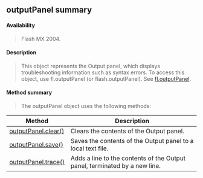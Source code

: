 ## outputPanel summary

#### Availability

> Flash MX 2004.

#### Description

> This object represents the Output panel, which displays troubleshooting information such as syntax errors. To access this object, use fl.outputPanel (or flash.outputPanel). See [fl.outputPanel](#_bookmark511).

#### Method summary

> The outputPanel object uses the following methods:

| **Method**                                  | **Description**                                                            |
|---------------------------------------------|----------------------------------------------------------------------------|
| [outputPanel.clear()](#outputPanel.clear()) | Clears the contents of the Output panel.                                   |
| [outputPanel.save()](#_bookmark737)         | Saves the contents of the Output panel to a local text file.               |
| [outputPanel.trace()](#_bookmark738)        | Adds a line to the contents of the Output panel, terminated by a new line. |

<span id="outputPanel.clear()" class="anchor"></span>
